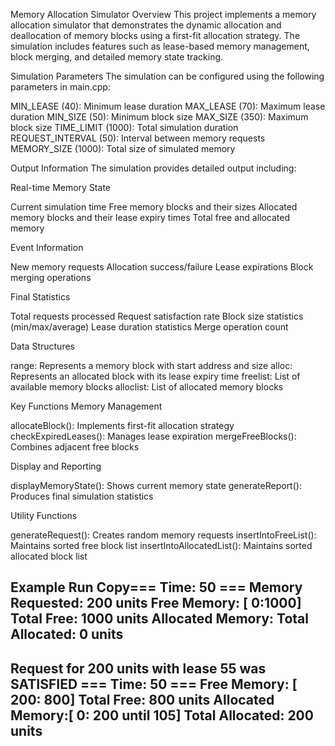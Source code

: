 Memory Allocation Simulator
Overview
This project implements a memory allocation simulator that demonstrates the dynamic allocation and deallocation of memory blocks using a first-fit allocation strategy. The simulation includes features such as lease-based memory management, block merging, and detailed memory state tracking.

Simulation Parameters
The simulation can be configured using the following parameters in main.cpp:

MIN_LEASE (40): Minimum lease duration
MAX_LEASE (70): Maximum lease duration
MIN_SIZE (50): Minimum block size
MAX_SIZE (350): Maximum block size
TIME_LIMIT (1000): Total simulation duration
REQUEST_INTERVAL (50): Interval between memory requests
MEMORY_SIZE (1000): Total size of simulated memory

Output Information
The simulation provides detailed output including:

Real-time Memory State

Current simulation time
Free memory blocks and their sizes
Allocated memory blocks and their lease expiry times
Total free and allocated memory


Event Information

New memory requests
Allocation success/failure
Lease expirations
Block merging operations


Final Statistics

Total requests processed
Request satisfaction rate
Block size statistics (min/max/average)
Lease duration statistics
Merge operation count



Data Structures

range: Represents a memory block with start address and size
alloc: Represents an allocated block with its lease expiry time
freelist: List of available memory blocks
alloclist: List of allocated memory blocks

Key Functions
Memory Management

allocateBlock(): Implements first-fit allocation strategy
checkExpiredLeases(): Manages lease expiration
mergeFreeBlocks(): Combines adjacent free blocks

Display and Reporting

displayMemoryState(): Shows current memory state
generateReport(): Produces final simulation statistics

Utility Functions

generateRequest(): Creates random memory requests
insertIntoFreeList(): Maintains sorted free block list
insertIntoAllocatedList(): Maintains sorted allocated block list

Example Run
Copy=== Time: 50 ===
Memory Requested: 200 units
Free Memory:     [   0:1000] 
Total Free: 1000 units
Allocated Memory:
Total Allocated: 0 units
----------------------------------------
Request for 200 units with lease 55 was SATISFIED
=== Time: 50 ===
Free Memory:     [ 200: 800] 
Total Free: 800 units
Allocated Memory:[ 0: 200 until  105] 
Total Allocated: 200 units
----------------------------------------